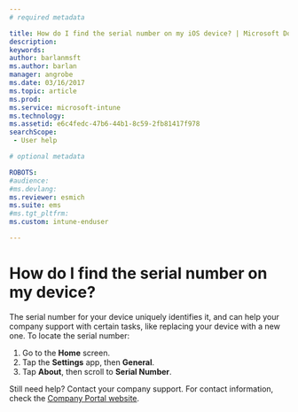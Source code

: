```yaml
---
# required metadata

title: How do I find the serial number on my iOS device? | Microsoft Docs
description:
keywords:
author: barlanmsft
ms.author: barlan
manager: angrobe
ms.date: 03/16/2017
ms.topic: article
ms.prod:
ms.service: microsoft-intune
ms.technology:
ms.assetid: e6c4fedc-47b6-44b1-8c59-2fb81417f978
searchScope:
 - User help

# optional metadata

ROBOTS:  
#audience:
#ms.devlang:
ms.reviewer: esmich
ms.suite: ems
#ms.tgt_pltfrm:
ms.custom: intune-enduser

---
```


# How do I find the serial number on my device?

The serial number for your device uniquely identifies it, and can help your company support with certain tasks, like replacing your device with a new one. To locate the serial number:

1. Go to the __Home__ screen.
2. Tap the __Settings__ app, then __General__.
3. Tap __About__, then scroll to __Serial Number__.

Still need help? Contact your company support. For contact information, check the [Company Portal website](https://portal.manage.microsoft.com#HelpDeskDialog).
